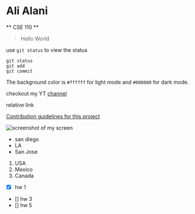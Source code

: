 # Ali Alani

** CSE 110 **

> Hello World

use `git status` to view the status

```
git status
git add
git commit
```

The background color is `#ffffff` for light mode and `#000000` for dark mode.

checkout my YT [channel](https://www.youtube.com/)

relative link

[Contribution guidelines for this project](docs/CONTRIBUTING.md)

![screenshot of my screen](https://myoctocat.com/assets/images/base-octocat.svg)

- san diego
- LA
- San Jose

1. USA
2. Mexico
3. Canada

- [x] hw 1
- [] hw 3
- [] hw 5
